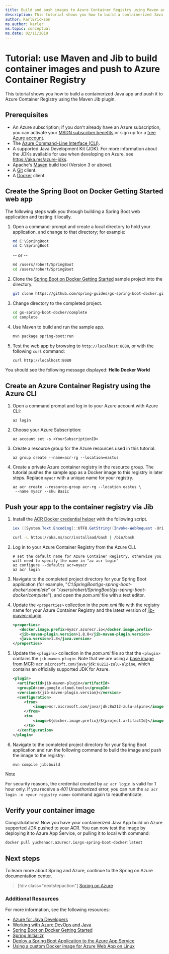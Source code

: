 ```yaml
---
title: Build and push images to Azure Container Registry using Maven and Jib
description: This tutorial shows you how to build a containerized Java app and push it to Azure Container Registry using the Maven Jib plugin.
author: KarlErickson
ms.author: karler
ms.topic: conceptual
ms.date: 02/11/2019
---
```


# Tutorial: use Maven and Jib to build container images and push to Azure Container Registry

This tutorial shows you how to build a containerized Java app and push it to Azure Container Registry using the Maven Jib plugin.

## Prerequisites

* An Azure subscription; if you don't already have an Azure subscription, you can activate your [MSDN subscriber benefits](https://azure.microsoft.com/pricing/member-offers/msdn-benefits-details) or sign up for a [free Azure account](https://azure.microsoft.com/pricing/free-trial).
* The [Azure Command-Line Interface (CLI)](/cli/azure/overview).
* A supported Java Development Kit (JDK). For more information about the JDKs available for use when developing on Azure, see <https://aka.ms/azure-jdks>.
* Apache's [Maven](http://maven.apache.org) build tool (Version 3 or above).
* A [Git](https://git-scm.com) client.
* A [Docker](https://www.docker.com) client.

## Create the Spring Boot on Docker Getting Started web app

The following steps walk you through building a Spring Boot web application and testing it locally.

1. Open a command-prompt and create a local directory to hold your application, and change to that directory; for example:

   ```powershell
   md C:\SpringBoot
   cd C:\SpringBoot
   ```

   -- or --

   ```bash
   md /users/robert/SpringBoot
   cd /users/robert/SpringBoot
   ```

1. Clone the [Spring Boot on Docker Getting Started](https://github.com/spring-guides/gs-spring-boot-docker) sample project into the directory.

   ```bash
   git clone https://github.com/spring-guides/gs-spring-boot-docker.git
   ```

1. Change directory to the completed project.

   ```bash
   cd gs-spring-boot-docker/complete
   cd complete
   ```

1. Use Maven to build and run the sample app.

   ```bash
   mvn package spring-boot:run
   ```

1. Test the web app by browsing to `http://localhost:8080`, or with the following `curl` command:

   ```bash
   curl http://localhost:8080
   ```

You should see the following message displayed: **Hello Docker World**

## Create an Azure Container Registry using the Azure CLI

1. Open a command prompt and log in to your Azure account with Azure CLI:

   ```azurecli
   az login
   ```

1. Choose your Azure Subscription:

   ```azurecli
   az account set -s <YourSubscriptionID>
   ```

1. Create a resource group for the Azure resources used in this tutorial.

   ```azurecli
   az group create --name=acr-rg --location=eastus
   ```

1. Create a private Azure container registry in the resource group. The tutorial pushes the sample app as a Docker image to this registry in later steps. Replace `myacr` with a unique name for your registry.

   ```azurecli
   az acr create --resource-group acr-rg --location eastus \
    --name myacr --sku Basic
   ```

## Push your app to the container registry via Jib

1. Install the [ACR Docker credential helper](https://github.com/Azure/acr-docker-credential-helper) with the following script.

   ```powershell
   iex ([System.Text.Encoding]::UTF8.GetString((Invoke-WebRequest -Uri https://aka.ms/acr/installaad/win).Content))
   ```

   ```bash
   curl -L https://aka.ms/acr/installaad/bash | /bin/bash
   ```

1. Log in to your Azure Container Registry from the Azure CLI.

   ```azurecli
   # set the default name for Azure Container Registry, otherwise you will need to specify the name in "az acr login"
   az configure --defaults acr=myacr
   az acr login
   ```

1. Navigate to the completed project directory for your Spring Boot application (for example, "*C:\SpringBoot\gs-spring-boot-docker\complete*" or "*/users/robert/SpringBoot/gs-spring-boot-docker/complete*"), and open the *pom.xml* file with a text editor.

1. Update the `<properties>` collection in the *pom.xml* file with the registry name for your Azure Container Registry and the latest version of [jib-maven-plugin](https://github.com/GoogleContainerTools/jib/tree/master/jib-maven-plugin).

   ```xml
   <properties>
      <docker.image.prefix>myacr.azurecr.io</docker.image.prefix>
      <jib-maven-plugin.version>1.8.0</jib-maven-plugin.version>
      <java.version>1.8</java.version>
   </properties>
   ```

1. Update the `<plugins>` collection in the *pom.xml* file so that the `<plugin>` contains the `jib-maven-plugin`. Note that we are using a [base image from MCR](https://docs.microsoft.com/java/azure/jdk/java-jdk-docker-images): `mcr.microsoft.com/java/jdk:8u212-zulu-alpine`, which contains an officially supported JDK for Azure.

   ```xml
   <plugin>
     <artifactId>jib-maven-plugin</artifactId>
     <groupId>com.google.cloud.tools</groupId>
     <version>${jib-maven-plugin.version}</version>
     <configuration>
        <from>
            <image>mcr.microsoft.com/java/jdk:8u212-zulu-alpine</image>
        </from>
        <to>
            <image>${docker.image.prefix}/${project.artifactId}</image>
        </to>
     </configuration>
   </plugin>
   ```

1. Navigate to the completed project directory for your Spring Boot application and run the following command to build the image and push the image to the registry:

   ```bash
   mvn compile jib:build
   ```

> [!NOTE]
>
> For security reasons, the credential created by `az acr login` is valid for 1 hour only. If you receive a *401 Unauthorized* error, you can run the `az acr login -n <your registry name>` command again to reauthenticate.

## Verify your container image

Congratulations! Now you have your containerized Java App build on Azure supported JDK pushed to your ACR. You can now test the image by deploying it to Azure App Service, or pulling it to local with command:

```bash
docker pull yuchenacr.azurecr.io/gs-spring-boot-docker:latest
```

## Next steps

To learn more about Spring and Azure, continue to the Spring on Azure documentation center.

> [!div class="nextstepaction"]
> [Spring on Azure](/azure/java/spring-framework)

### Additional Resources

For more information, see the following resources:

* [Azure for Java Developers](/azure/java)
* [Working with Azure DevOps and Java](/azure/devops/java)
* [Spring Boot on Docker Getting Started](https://spring.io/guides/gs/spring-boot-docker)
* [Spring Initializr](https://start.spring.io)
* [Deploy a Spring Boot Application to the Azure App Service](deploy-spring-boot-java-app-from-container-registry-using-maven-plugin.md)
* [Using a custom Docker image for Azure Web App on Linux](/azure/app-service-web/app-service-linux-using-custom-docker-image)
